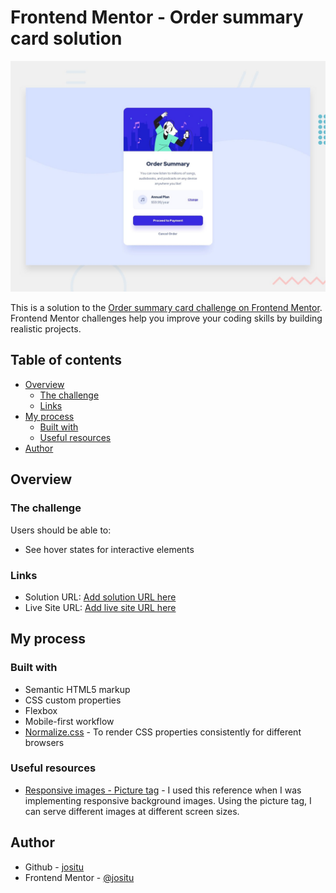 # Frontend Mentor - Order summary card solution

![Design preview for the Order summary card coding challenge](./design/desktop-preview.jpg)

This is a solution to the [Order summary card challenge on Frontend Mentor](https://www.frontendmentor.io/challenges/order-summary-component-QlPmajDUj). Frontend Mentor challenges help you improve your coding skills by building realistic projects.

## Table of contents

- [Overview](#overview)
  - [The challenge](#the-challenge)
  <!-- - [Screenshot](#screenshot) -->
  - [Links](#links)
- [My process](#my-process)
  - [Built with](#built-with)
  - [Useful resources](#useful-resources)
- [Author](#author)

## Overview

### The challenge

Users should be able to:

- See hover states for interactive elements

<!-- ### Screenshot

![](./screenshot.jpg) -->

### Links

- Solution URL: [Add solution URL here](https://your-solution-url.com)
- Live Site URL: [Add live site URL here](https://your-live-site-url.com)

## My process

<!-- ~1.5hrs~ -->

### Built with

- Semantic HTML5 markup
- CSS custom properties
- Flexbox
- Mobile-first workflow
- [Normalize.css](https://necolas.github.io/normalize.css/) - To render CSS properties consistently for different browsers

### Useful resources

- [Responsive images - Picture tag](https://css-tricks.com/a-guide-to-the-responsive-images-syntax-in-html/#using-picture) - I used this reference when I was implementing responsive background images. Using the picture tag, I can serve different images at different screen sizes.

## Author

- Github - [jositu](https://github.com/jositu)
- Frontend Mentor - [@jositu](https://www.frontendmentor.io/profile/jositu)
